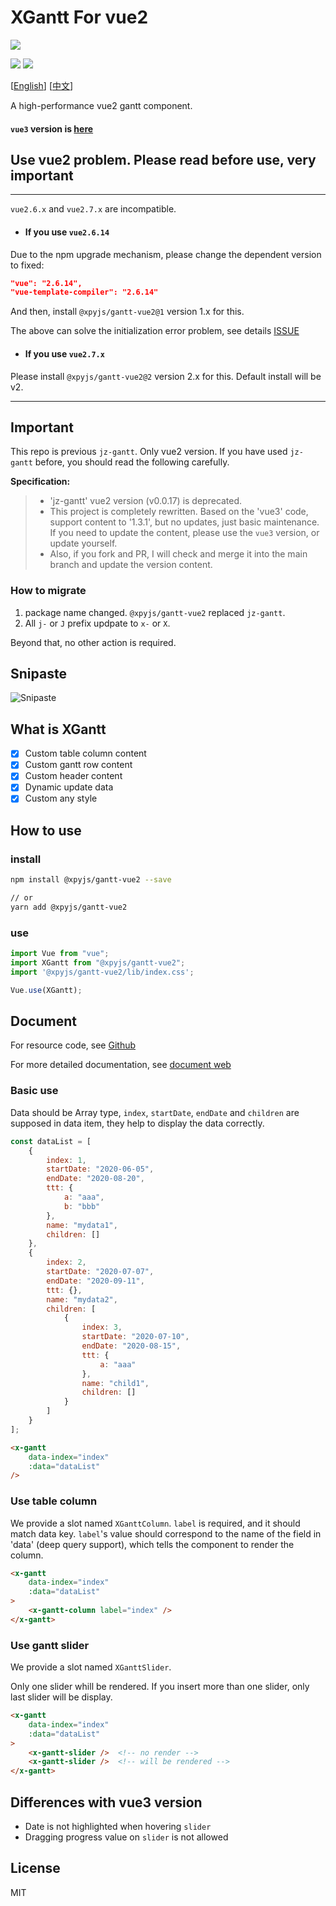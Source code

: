 # XGantt For vue2

![](./src/assets/logo.png)

![](https://img.shields.io/npm/v/@xpyjs/gantt-vue2.svg) ![](https://img.shields.io/npm/l/@xpyjs/gantt-vue2.svg)

[[English](./README.md)] [[中文](./README_cn.md)]

A high-performance vue2 gantt component.

#### `vue3` version is [here](https://github.com/xpyjs/gantt)

## Use vue2 problem. Please read before use, very important

********************************

`vue2.6.x` and `vue2.7.x` are incompatible.

- #### If you use `vue2.6.14`

Due to the npm upgrade mechanism, please change the dependent version to fixed:

```json
"vue": "2.6.14",
"vue-template-compiler": "2.6.14"
```

And then, install `@xpyjs/gantt-vue2@1` version 1.x for this.

The above can solve the initialization error problem, see details [ISSUE](https://github.com/xpyjs/gantt-vue2/issues/5)

- #### If you use `vue2.7.x`

Please install `@xpyjs/gantt-vue2@2` version 2.x for this. Default install will be v2.

********************************

## Important

This repo is previous `jz-gantt`. Only vue2 version. If you have used `jz-gantt` before, you should read the following carefully.

**Specification:**

> - 'jz-gantt' vue2 version (v0.0.17) is deprecated.
> - This project is completely rewritten. Based on the 'vue3' code, support content to '1.3.1', but no updates, just basic maintenance. If you need to update the content, please use the `vue3` version, or update yourself.
> - Also, if you fork and PR, I will check and merge it into the main branch and update the version content.

### How to migrate

1. package name changed. `@xpyjs/gantt-vue2` replaced `jz-gantt`.
2. All `j-` or `J` prefix updpate to `x-` or `X`.

Beyond that, no other action is required.

## Snipaste

![Snipaste](./src/assets/Snipaste.png)

## What is XGantt

- [x] Custom table column content
- [x] Custom gantt row content
- [x] Custom header content
- [x] Dynamic update data
- [x] Custom any style

## How to use

### install

```bash
npm install @xpyjs/gantt-vue2 --save

// or
yarn add @xpyjs/gantt-vue2
```

### use

```js
import Vue from "vue";
import XGantt from "@xpyjs/gantt-vue2";
import '@xpyjs/gantt-vue2/lib/index.css';

Vue.use(XGantt);
```

## Document

For resource code, see [Github](http://github.com/xpyjs/gantt-vue2)

For more detailed documentation, see [document web](https://docs.xiaopangying.com/gantt/docs/vue2)

### Basic use

Data should be Array type, `index`, `startDate`, `endDate` and `children` are supposed in data item, they help to display the data correctly.

```js
const dataList = [
    {
        index: 1,
        startDate: "2020-06-05",
        endDate: "2020-08-20",
        ttt: {
            a: "aaa",
            b: "bbb"
        },
        name: "mydata1",
        children: []
    },
    {
        index: 2,
        startDate: "2020-07-07",
        endDate: "2020-09-11",
        ttt: {},
        name: "mydata2",
        children: [
            {
                index: 3,
                startDate: "2020-07-10",
                endDate: "2020-08-15",
                ttt: {
                    a: "aaa"
                },
                name: "child1",
                children: []
            }
        ]
    }
];
```

```html
<x-gantt
    data-index="index"
    :data="dataList"
/>
```

### Use table column

We provide a slot named `XGanttColumn`. `label` is required, and it should match data key. `label`'s value should correspond to the name of the field in 'data' (deep query support), which tells the component to render the column.

```html
<x-gantt
    data-index="index"
    :data="dataList"
>
    <x-gantt-column label="index" />
</x-gantt>
```

### Use gantt slider

We provide a slot named `XGanttSlider`.

Only one slider whill be rendered. If you insert more than one slider, only last slider will be display.

```html
<x-gantt
    data-index="index"
    :data="dataList"
>
    <x-gantt-slider />  <!-- no render -->
    <x-gantt-slider />  <!-- will be rendered -->
</x-gantt>
```

## Differences with vue3 version

- Date is not highlighted when hovering `slider`
- Dragging progress value on `slider` is not allowed

## License

MIT
